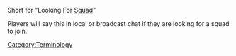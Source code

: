 Short for "Looking For [Squad](/Squad "wikilink")"

Players will say this in local or broadcast chat if they are looking for
a squad to join.

[Category:Terminology](/Category:Terminology "wikilink")
